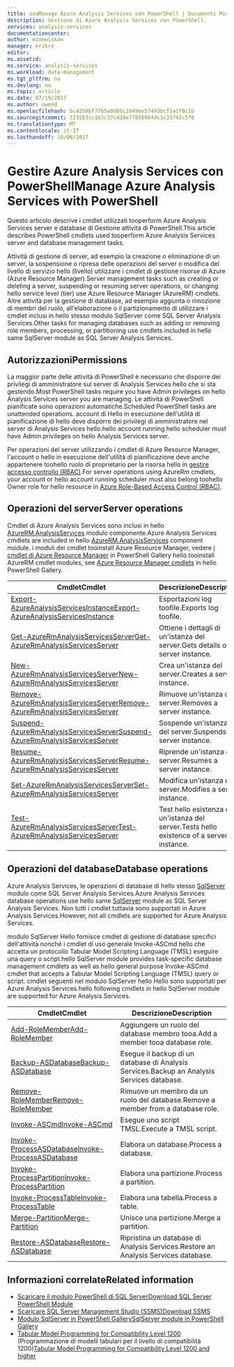 ```yaml
---
title: aaaManage Azure Analysis Services con PowerShell | Documenti Microsoft
description: Gestione di Azure Analysis Services con PowerShell.
services: analysis-services
documentationcenter: 
author: minewiskan
manager: erikre
editor: 
ms.assetid: 
ms.service: analysis-services
ms.workload: data-management
ms.tgt_pltfrm: na
ms.devlang: na
ms.topic: article
ms.date: 07/19/2017
ms.author: owend
ms.openlocfilehash: bc4250bf77b5a0d86c1049ee57493bcf2a1f0c1b
ms.sourcegitcommit: 523283cc1b3c37c428e77850964dc1c33742c5f0
ms.translationtype: MT
ms.contentlocale: it-IT
ms.lasthandoff: 10/06/2017
---
```

# <a name="manage-azure-analysis-services-with-powershell"></a><span data-ttu-id="0605d-103">Gestire Azure Analysis Services con PowerShell</span><span class="sxs-lookup"><span data-stu-id="0605d-103">Manage Azure Analysis Services with PowerShell</span></span>

<span data-ttu-id="0605d-104">Questo articolo descrive i cmdlet utilizzati tooperform Azure Analysis Services server e database di Gestione attività di PowerShell.</span><span class="sxs-lookup"><span data-stu-id="0605d-104">This article describes PowerShell cmdlets used tooperform Azure Analysis Services server and database management tasks.</span></span> 

<span data-ttu-id="0605d-105">Attività di gestione di server, ad esempio la creazione o eliminazione di un server, la sospensione o ripresa delle operazioni del server o modifica del livello di servizio hello (livello) utilizzare i cmdlet di gestione risorse di Azure (Azure Resource Manager).</span><span class="sxs-lookup"><span data-stu-id="0605d-105">Server management tasks such as creating or deleting a server, suspending or resuming server operations, or changing hello service level (tier) use Azure Resource Manager (AzureRM) cmdlets.</span></span> <span data-ttu-id="0605d-106">Altre attività per la gestione di database, ad esempio aggiunta o rimozione di membri del ruolo, all'elaborazione o il partizionamento di utilizzare i cmdlet inclusi in hello stesso modulo SqlServer come SQL Server Analysis Services.</span><span class="sxs-lookup"><span data-stu-id="0605d-106">Other tasks for managing databases such as adding or removing role members, processing, or partitioning use cmdlets included in hello same SqlServer module as SQL Server Analysis Services.</span></span>

## <a name="permissions"></a><span data-ttu-id="0605d-107">Autorizzazioni</span><span class="sxs-lookup"><span data-stu-id="0605d-107">Permissions</span></span>
<span data-ttu-id="0605d-108">La maggior parte delle attività di PowerShell è necessario che disporre dei privilegi di amministratore sul server di Analysis Services hello che si sta gestendo.</span><span class="sxs-lookup"><span data-stu-id="0605d-108">Most PowerShell tasks require you have Admin privileges on hello Analysis Services server you are managing.</span></span> <span data-ttu-id="0605d-109">Le attività di PowerShell pianificate sono operazioni automatiche.</span><span class="sxs-lookup"><span data-stu-id="0605d-109">Scheduled PowerShell tasks are unattended operations.</span></span> <span data-ttu-id="0605d-110">account di Hello in esecuzione dell'utilità di pianificazione di hello deve disporre dei privilegi di amministratore nel server di Analysis Services hello.</span><span class="sxs-lookup"><span data-stu-id="0605d-110">hello account running hello scheduler must have Admin privileges on hello Analysis Services server.</span></span> 

<span data-ttu-id="0605d-111">Per operazioni del server utilizzando i cmdlet di Azure Resource Manager, l'account o hello in esecuzione dell'utilità di pianificazione deve anche appartenere toohello ruolo di proprietario per la risorsa hello in [gestire accesso controllo (RBAC)](../active-directory/role-based-access-control-what-is.md).</span><span class="sxs-lookup"><span data-stu-id="0605d-111">For server operations using AzureRm cmdlets, your account or hello account running scheduler must also belong toohello Owner role for hello resource in [Azure Role-Based Access Control (RBAC)](../active-directory/role-based-access-control-what-is.md).</span></span> 

## <a name="server-operations"></a><span data-ttu-id="0605d-112">Operazioni del server</span><span class="sxs-lookup"><span data-stu-id="0605d-112">Server operations</span></span> 
<span data-ttu-id="0605d-113">Cmdlet di Azure Analysis Services sono inclusi in hello [AzureRM.AnalysisServices](https://www.powershellgallery.com/packages/AzureRM.AnalysisServices) modulo componente.</span><span class="sxs-lookup"><span data-stu-id="0605d-113">Azure Analysis Services cmdlets are included in hello [AzureRM.AnalysisServices](https://www.powershellgallery.com/packages/AzureRM.AnalysisServices) component module.</span></span> <span data-ttu-id="0605d-114">i moduli dei cmdlet tooinstall Azure Resource Manager, vedere [i cmdlet di Azure Resource Manager](/powershell/azure/overview) in PowerShell Gallery hello.</span><span class="sxs-lookup"><span data-stu-id="0605d-114">tooinstall AzureRM cmdlet modules, see [Azure Resource Manager cmdlets](/powershell/azure/overview) in hello PowerShell Gallery.</span></span>

|<span data-ttu-id="0605d-115">Cmdlet</span><span class="sxs-lookup"><span data-stu-id="0605d-115">Cmdlet</span></span>|<span data-ttu-id="0605d-116">Descrizione</span><span class="sxs-lookup"><span data-stu-id="0605d-116">Description</span></span>| 
|------------|-----------------| 
|[<span data-ttu-id="0605d-117">Export-AzureAnalysisServicesInstance</span><span class="sxs-lookup"><span data-stu-id="0605d-117">Export-AzureAnalysisServicesInstance</span></span>](/powershell/module/azurerm.analysisservices/export-azureanalysisservicesinstancelog)|<span data-ttu-id="0605d-118">Esportazioni log toofile.</span><span class="sxs-lookup"><span data-stu-id="0605d-118">Exports log toofile.</span></span>| 
|[<span data-ttu-id="0605d-119">Get-AzureRmAnalysisServicesServer</span><span class="sxs-lookup"><span data-stu-id="0605d-119">Get-AzureRmAnalysisServicesServer</span></span>](/powershell/module/azurerm.analysisservices/get-azurermanalysisservicesserver)|<span data-ttu-id="0605d-120">Ottiene i dettagli di un'istanza del server.</span><span class="sxs-lookup"><span data-stu-id="0605d-120">Gets details of a server instance.</span></span>|  
|[<span data-ttu-id="0605d-121">New-AzureRmAnalysisServicesServer</span><span class="sxs-lookup"><span data-stu-id="0605d-121">New-AzureRmAnalysisServicesServer</span></span>](/powershell/module/azurerm.analysisservices/new-azurermanalysisservicesserver)|<span data-ttu-id="0605d-122">Crea un'istanza del server.</span><span class="sxs-lookup"><span data-stu-id="0605d-122">Creates a server instance.</span></span>|
|[<span data-ttu-id="0605d-123">Remove-AzureRmAnalysisServicesServer</span><span class="sxs-lookup"><span data-stu-id="0605d-123">Remove-AzureRmAnalysisServicesServer</span></span>](/powershell/module/azurerm.analysisservices/remove-azurermanalysisservicesserver)|<span data-ttu-id="0605d-124">Rimuove un'istanza del server.</span><span class="sxs-lookup"><span data-stu-id="0605d-124">Removes a server instance.</span></span>|  
|[<span data-ttu-id="0605d-125">Suspend-AzureRmAnalysisServicesServer</span><span class="sxs-lookup"><span data-stu-id="0605d-125">Suspend-AzureRmAnalysisServicesServer</span></span>](/powershell/module/azurerm.analysisservices/suspend-azurermanalysisservicesserver)|<span data-ttu-id="0605d-126">Sospende un'istanza del server.</span><span class="sxs-lookup"><span data-stu-id="0605d-126">Suspends a server instance.</span></span>| 
|[<span data-ttu-id="0605d-127">Resume-AzureRmAnalysisServicesServer</span><span class="sxs-lookup"><span data-stu-id="0605d-127">Resume-AzureRmAnalysisServicesServer</span></span>](/powershell/module/azurerm.analysisservices/resume-azurermanalysisservicesserver)|<span data-ttu-id="0605d-128">Riprende un'istanza del server.</span><span class="sxs-lookup"><span data-stu-id="0605d-128">Resumes a server instance.</span></span>|  
|[<span data-ttu-id="0605d-129">Set-AzureRmAnalysisServicesServer</span><span class="sxs-lookup"><span data-stu-id="0605d-129">Set-AzureRmAnalysisServicesServer</span></span>](/powershell/module/azurerm.analysisservices/set-azurermanalysisservicesserver)|<span data-ttu-id="0605d-130">Modifica un'istanza del server.</span><span class="sxs-lookup"><span data-stu-id="0605d-130">Modifies a server instance.</span></span>|   
|[<span data-ttu-id="0605d-131">Test-AzureRmAnalysisServicesServer</span><span class="sxs-lookup"><span data-stu-id="0605d-131">Test-AzureRmAnalysisServicesServer</span></span>](/powershell/module/azurerm.analysisservices/test-azurermanalysisservicesserver)|<span data-ttu-id="0605d-132">Test hello esistenza di un'istanza del server.</span><span class="sxs-lookup"><span data-stu-id="0605d-132">Tests hello existence of a server  instance.</span></span>| 

## <a name="database-operations"></a><span data-ttu-id="0605d-133">Operazioni del database</span><span class="sxs-lookup"><span data-stu-id="0605d-133">Database operations</span></span>

<span data-ttu-id="0605d-134">Azure Analysis Services, le operazioni di database di hello stesso [SqlServer](https://www.powershellgallery.com/packages/SqlServer) modulo come SQL Server Analysis Services.</span><span class="sxs-lookup"><span data-stu-id="0605d-134">Azure Analysis Services database operations use hello same [SqlServer](https://www.powershellgallery.com/packages/SqlServer) module as SQL Server Analysis Services.</span></span> <span data-ttu-id="0605d-135">Non tutti i cmdlet tuttavia sono supportati in Azure Analysis Services.</span><span class="sxs-lookup"><span data-stu-id="0605d-135">However, not all cmdlets are supported for Azure Analysis Services.</span></span> 

<span data-ttu-id="0605d-136">modulo SqlServer Hello fornisce cmdlet di gestione di database specifici dell'attività nonché i cmdlet di uso generale Invoke-ASCmd hello che accetta un protocollo Tabular Model Scripting Language (TMSL) eseguire una query o script.</span><span class="sxs-lookup"><span data-stu-id="0605d-136">hello SqlServer module provides task-specific database management cmdlets as well as hello general purpose Invoke-ASCmd cmdlet that accepts a Tabular Model Scripting Language (TMSL) query or script.</span></span> <span data-ttu-id="0605d-137">cmdlet seguenti nel modulo SqlServer hello Hello sono supportati per Azure Analysis Services.</span><span class="sxs-lookup"><span data-stu-id="0605d-137">hello following cmdlets in hello SqlServer module are supported for Azure Analysis Services.</span></span>

  
|<span data-ttu-id="0605d-138">Cmdlet</span><span class="sxs-lookup"><span data-stu-id="0605d-138">Cmdlet</span></span>|<span data-ttu-id="0605d-139">Descrizione</span><span class="sxs-lookup"><span data-stu-id="0605d-139">Description</span></span>|
|------------|-----------------| 
|[<span data-ttu-id="0605d-140">Add-RoleMember</span><span class="sxs-lookup"><span data-stu-id="0605d-140">Add-RoleMember</span></span>](https://msdn.microsoft.com/library/hh510167.aspx)|<span data-ttu-id="0605d-141">Aggiungere un ruolo del database membro tooa.</span><span class="sxs-lookup"><span data-stu-id="0605d-141">Add a member tooa database role.</span></span>| 
|[<span data-ttu-id="0605d-142">Backup-ASDatabase</span><span class="sxs-lookup"><span data-stu-id="0605d-142">Backup-ASDatabase</span></span>](https://docs.microsoft.com/sql/analysis-services/powershell/backup-asdatabase-cmdlet)|<span data-ttu-id="0605d-143">Esegue il backup di un database di Analysis Services.</span><span class="sxs-lookup"><span data-stu-id="0605d-143">Backup an Analysis Services database.</span></span>|  
|[<span data-ttu-id="0605d-144">Remove-RoleMember</span><span class="sxs-lookup"><span data-stu-id="0605d-144">Remove-RoleMember</span></span>](https://msdn.microsoft.com/library/hh510173.aspx)|<span data-ttu-id="0605d-145">Rimuove un membro da un ruolo del database.</span><span class="sxs-lookup"><span data-stu-id="0605d-145">Remove a member from a database role.</span></span>|   
|[<span data-ttu-id="0605d-146">Invoke-ASCmd</span><span class="sxs-lookup"><span data-stu-id="0605d-146">Invoke-ASCmd</span></span>](https://msdn.microsoft.com/library/hh479579.aspx)|<span data-ttu-id="0605d-147">Esegue uno script TMSL.</span><span class="sxs-lookup"><span data-stu-id="0605d-147">Execute a TMSL script.</span></span>|
|[<span data-ttu-id="0605d-148">Invoke-ProcessASDatabase</span><span class="sxs-lookup"><span data-stu-id="0605d-148">Invoke-ProcessASDatabase</span></span>](https://msdn.microsoft.com/library/mt651773.aspx)|<span data-ttu-id="0605d-149">Elabora un database.</span><span class="sxs-lookup"><span data-stu-id="0605d-149">Process a database.</span></span>|  
|[<span data-ttu-id="0605d-150">Invoke-ProcessPartition</span><span class="sxs-lookup"><span data-stu-id="0605d-150">Invoke-ProcessPartition</span></span>](https://msdn.microsoft.com/library/hh510164.aspx)|<span data-ttu-id="0605d-151">Elabora una partizione.</span><span class="sxs-lookup"><span data-stu-id="0605d-151">Process a partition.</span></span>| 
|[<span data-ttu-id="0605d-152">Invoke-ProcessTable</span><span class="sxs-lookup"><span data-stu-id="0605d-152">Invoke-ProcessTable</span></span>](https://msdn.microsoft.com/library/mt651774.aspx)|<span data-ttu-id="0605d-153">Elabora una tabella.</span><span class="sxs-lookup"><span data-stu-id="0605d-153">Process a table.</span></span>|  
|[<span data-ttu-id="0605d-154">Merge-Partition</span><span class="sxs-lookup"><span data-stu-id="0605d-154">Merge-Partition</span></span>](https://msdn.microsoft.com/library/hh479576.aspx)|<span data-ttu-id="0605d-155">Unisce una partizione.</span><span class="sxs-lookup"><span data-stu-id="0605d-155">Merge a partition.</span></span>|  
|[<span data-ttu-id="0605d-156">Restore-ASDatabase</span><span class="sxs-lookup"><span data-stu-id="0605d-156">Restore-ASDatabase</span></span>](https://docs.microsoft.com/sql/analysis-services/powershell/restore-asdatabase-cmdlet)|<span data-ttu-id="0605d-157">Ripristina un database di Analysis Services.</span><span class="sxs-lookup"><span data-stu-id="0605d-157">Restore an Analysis Services database.</span></span>| 
  

## <a name="related-information"></a><span data-ttu-id="0605d-158">Informazioni correlate</span><span class="sxs-lookup"><span data-stu-id="0605d-158">Related information</span></span>

* [<span data-ttu-id="0605d-159">Scaricare il modulo PowerShell di SQL Server</span><span class="sxs-lookup"><span data-stu-id="0605d-159">Download SQL Server PowerShell Module</span></span>](https://docs.microsoft.com/sql/ssms/download-sql-server-ps-module)   
* [<span data-ttu-id="0605d-160">Scaricare SQL Server Management Studio (SSMS)</span><span class="sxs-lookup"><span data-stu-id="0605d-160">Download SSMS</span></span>](https://docs.microsoft.com/sql/ssms/download-sql-server-management-studio-ssms)   
* [<span data-ttu-id="0605d-161">Modulo SqlServer in PowerShell Gallery</span><span class="sxs-lookup"><span data-stu-id="0605d-161">SqlServer module in PowerShell Gallery</span></span>](https://www.powershellgallery.com/packages/SqlServer)    
* <span data-ttu-id="0605d-162">[Tabular Model Programming for Compatibility Level 1200](https://msdn.microsoft.com/library/mt712541.aspx) (Programmazione di modelli tabulari per il livello di compatibilità 1200)</span><span class="sxs-lookup"><span data-stu-id="0605d-162">[Tabular Model Programming for Compatibility Level 1200 and higher](https://msdn.microsoft.com/library/mt712541.aspx)</span></span>
